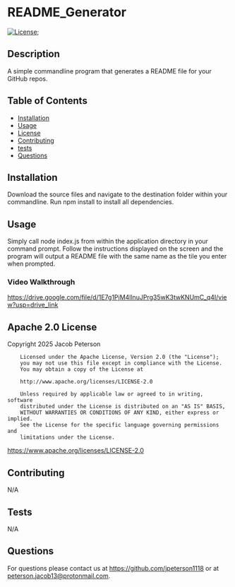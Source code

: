 # README_Generator
  [![License](https://img.shields.io/badge/License-Apache_2.0-blue.svg)](https://opensource.org/licenses/Apache-2.0);

  ## Description

  A simple commandline program that generates a README file for your GitHub repos.

  ## Table of Contents

  - [Installation](#installation})
  - [Usage](#usage)
  - [License](#license)
  - [Contributing](#contributing)
  - [tests](#tests)
  - [Questions](#questions)

  ## Installation

  Download the source files and navigate to the destination folder within your commandline. Run npm install to install all dependencies.

  ## Usage
  Simply call node index.js from within the application directory in your command prompt. Follow the instructions displayed on the screen and the program will output a README file with the same name as the tile you enter when prompted.
  
  ### Video Walkthrough
  https://drive.google.com/file/d/1E7g1PjM4llnuJPrg35wK3twKNUmC_q4I/view?usp=drive_link

  ## Apache 2.0 License

  Copyright 2025 Jacob Peterson

        Licensed under the Apache License, Version 2.0 (the "License");
        you may not use this file except in compliance with the License.
        You may obtain a copy of the License at

        http://www.apache.org/licenses/LICENSE-2.0

        Unless required by applicable law or agreed to in writing, software
        distributed under the License is distributed on an "AS IS" BASIS,
        WITHOUT WARRANTIES OR CONDITIONS OF ANY KIND, either express or implied.
        See the License for the specific language governing permissions and
        limitations under the License.

  https://www.apache.org/licenses/LICENSE-2.0

  ## Contributing

  N/A

  ## Tests

  N/A

  ## Questions

  For questions please contact us at https://github.com/jpeterson1118 or at peterson.jacob13@protonmail.com.

